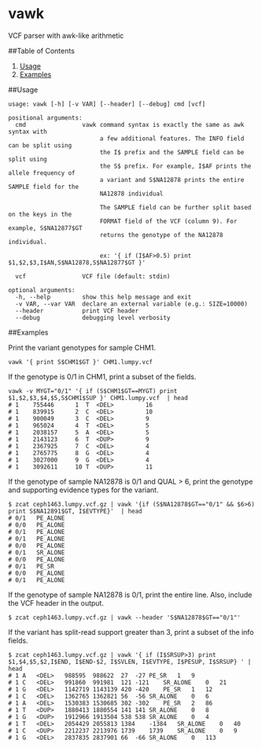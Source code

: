 vawk
====

VCF parser with awk-like arithmetic

##Table of Contents

1. [Usage](#usage)
2. [Examples](#examples)

##Usage
```
usage: vawk [-h] [-v VAR] [--header] [--debug] cmd [vcf]

positional arguments:
  cmd                vawk command syntax is exactly the same as awk syntax with
                          a few additional features. The INFO field can be split using
                          the I$ prefix and the SAMPLE field can be split using
                          the S$ prefix. For example, I$AF prints the allele frequency of
                          a variant and S$NA12878 prints the entire SAMPLE field for the
                          NA12878 individual

                          The SAMPLE field can be further split based on the keys in the
                          FORMAT field of the VCF (column 9). For example, S$NA12877$GT
                          returns the genotype of the NA12878 individual.
                          
                          ex: '{ if (I$AF>0.5) print $1,$2,$3,I$AN,S$NA12878,S$NA12877$GT }'

  vcf                VCF file (default: stdin)

optional arguments:
  -h, --help         show this help message and exit
  -v VAR, --var VAR  declare an external variable (e.g.: SIZE=10000)
  --header           print VCF header
  --debug            debugging level verbosity
```


##Examples

Print the variant genotypes for sample CHM1.
```
vawk '{ print S$CHM1$GT }' CHM1.lumpy.vcf
```

If the genotype is 0/1 in CHM1, print a subset of the fields.
```
vawk -v MYGT="0/1" '{ if (S$CHM1$GT==MYGT) print $1,$2,$3,$4,$5,S$CHM1$SUP }' CHM1.lumpy.vcf  | head
# 1    755446	   1  T	 <DEL>		   16
# 1    839915	   2  C	 <DEL>		   10
# 1    900049	   3  C	 <DEL>		   9
# 1    965024	   4  T	 <DEL>		   5
# 1    2038157	   5  A	 <DEL>		   5
# 1    2143123	   6  T	 <DUP>		   9
# 1    2367925	   7  C	 <DEL>		   4
# 1    2765775	   8  G	 <DEL>		   4
# 1    3027000	   9  G	 <DEL>		   4
# 1    3092611	   10 T	 <DUP>		   11
```

If the genotype of sample NA12878 is 0/1 and QUAL > 6, print the genotype and supporting evidence types for the variant.
```
$ zcat ceph1463.lumpy.vcf.gz | vawk '{if (S$NA12878$GT=="0/1" && $6>6) print S$NA12891$GT, I$EVTYPE}'  | head
# 0/1   PE_ALONE
# 0/0   PE_ALONE
# 0/1   PE_ALONE
# 0/1   PE_ALONE
# 0/0   PE_ALONE
# 0/1   SR_ALONE
# 0/0   PE_ALONE
# 0/1   PE_SR
# 0/0   PE_ALONE
# 0/1   PE_ALONE
```

If the genotype of sample NA12878 is 0/1, print the entire line. Also, include the VCF header in the output.
```
$ zcat ceph1463.lumpy.vcf.gz | vawk --header 'S$NA12878$GT=="0/1"'
```

If the variant has split-read support greater than 3, print a subset of the info fields.
```
$ zcat ceph1463.lumpy.vcf.gz | vawk '{ if (I$SRSUP>3) print $1,$4,$5,$2,I$END, I$END-$2, I$SVLEN, I$EVTYPE, I$PESUP, I$SRSUP} ' | head
# 1 A   <DEL>   988595  988622  27  -27 PE_SR   1   9
# 1 C   <DEL>   991860  991981  121 -121    SR_ALONE    0   21
# 1 G   <DEL>   1142719 1143139 420 -420    PE_SR   1   12
# 1 C   <DEL>   1362765 1362821 56  -56 SR_ALONE    0   6
# 1 A   <DEL>   1530383 1530685 302 -302    PE_SR   2   86
# 1 T   <DUP>   1880413 1880554 141 141 SR_ALONE    0   8
# 1 G   <DUP>   1912966 1913504 538 538 SR_ALONE    0   4
# 1 T   <DEL>   2054429 2055813 1384    -1384   SR_ALONE    0   40
# 1 C   <DUP>   2212237 2213976 1739    1739    SR_ALONE    0   9
# 1 G   <DEL>   2837835 2837901 66  -66 SR_ALONE    0   113
```
